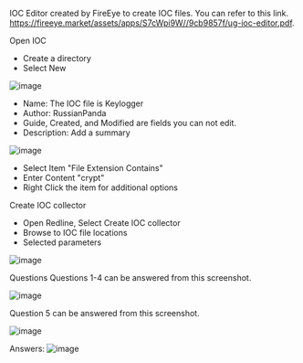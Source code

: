 IOC Editor created by FireEye to create IOC files. You can refer to this link. 
https://fireeye.market/assets/apps/S7cWpi9W//9cb9857f/ug-ioc-editor.pdf.

Open IOC
- Create a directory
- Select New

![image](https://github.com/Shawn-Nichol/TryHackMe/assets/30714313/21ed2413-5963-44c2-967f-3fcacfc48b57)

- Name: The IOC file is Keylogger
- Author: RussianPanda
- Guide, Created, and Modified are fields you can not edit.
- Description: Add a summary

![image](https://github.com/Shawn-Nichol/TryHackMe/assets/30714313/e8eaa509-83f6-45ea-879b-be6b28a1ffc5)

- Select Item "File Extension Contains"
- Enter Content "crypt"
- Right Click the item for additional options

Create IOC collector
- Open Redline, Select Create IOC collector
- Browse to IOC file locations
- Selected parameters

![image](https://github.com/Shawn-Nichol/TryHackMe/assets/30714313/39496101-5b8c-4529-8749-dbe80db7dbc7)


Questions
Questions 1-4 can be answered from this screenshot.

![image](https://github.com/Shawn-Nichol/TryHackMe/assets/30714313/229a9db4-d242-47eb-a836-504cbce5be43)

Question 5 can be answered from this screenshot.

![image](https://github.com/Shawn-Nichol/TryHackMe/assets/30714313/0677e19c-845b-4cec-9c17-c00781f2987d)


Answers:
![image](https://github.com/Shawn-Nichol/TryHackMe/assets/30714313/24cc3f6c-8a09-4050-931c-78b35c9e6347)


